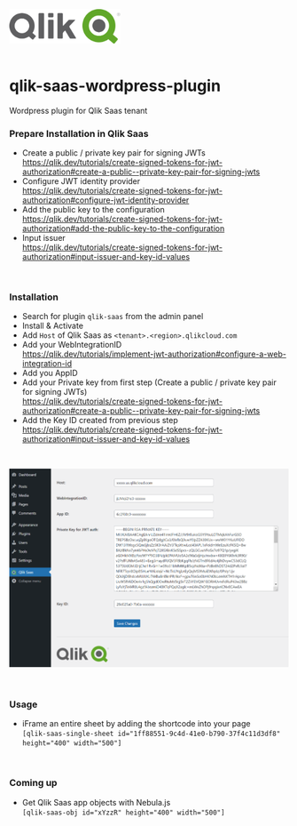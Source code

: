 
<img src="assets/QlikLogo-RGB.png" alt="Qlik" width="200"/>
<br>
<br>

# qlik-saas-wordpress-plugin
Wordpress plugin for Qlik Saas tenant


### Prepare Installation in Qlik Saas
- Create a public / private key pair for signing JWTs <br>
https://qlik.dev/tutorials/create-signed-tokens-for-jwt-authorization#create-a-public--private-key-pair-for-signing-jwts
- Configure JWT identity provider <br>
https://qlik.dev/tutorials/create-signed-tokens-for-jwt-authorization#configure-jwt-identity-provider
- Add the public key to the configuration <br>
https://qlik.dev/tutorials/create-signed-tokens-for-jwt-authorization#add-the-public-key-to-the-configuration
- Input issuer <br>
https://qlik.dev/tutorials/create-signed-tokens-for-jwt-authorization#input-issuer-and-key-id-values

<br>

### Installation
 - Search for plugin `qlik-saas` from the admin panel
 - Install & Activate
 - Add `Host` of Qlik Saas as `<tenant>.<region>.qlikcloud.com`
 - Add your WebIntegrationID <br>
 https://qlik.dev/tutorials/implement-jwt-authorization#configure-a-web-integration-id
 - Add you AppID
 - Add your Private key from first step (Create a public / private key pair for signing JWTs) <br>
 https://qlik.dev/tutorials/create-signed-tokens-for-jwt-authorization#create-a-public--private-key-pair-for-signing-jwts
 - Add the Key ID created from previous step <br>
 https://qlik.dev/tutorials/create-signed-tokens-for-jwt-authorization#input-issuer-and-key-id-values

<br>

![Admin Setup](/assets/admin.PNG)

<br>

### Usage
  - iFrame an entire sheet by adding the shortcode into your page <br>
  `[qlik-saas-single-sheet id="1ff88551-9c4d-41e0-b790-37f4c11d3df8" height="400" width="500"]`

<br>

### Coming up
  - Get Qlik Saas app objects with Nebula.js <br>
  `[qlik-saas-obj id="xYzzR" height="400" width="500"]`
